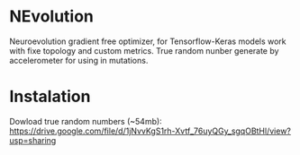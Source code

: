 # NEvolution
Neuroevolution gradient free optimizer, for Tensorflow-Keras models work with fixe topology and custom metrics. True random nunber generate by accelerometer for using in mutations.

# Instalation 

Dowload true random numbers (~54mb): https://drive.google.com/file/d/1jNvvKgS1rh-Xvtf_76uyQGy_sgqOBtHl/view?usp=sharing 


